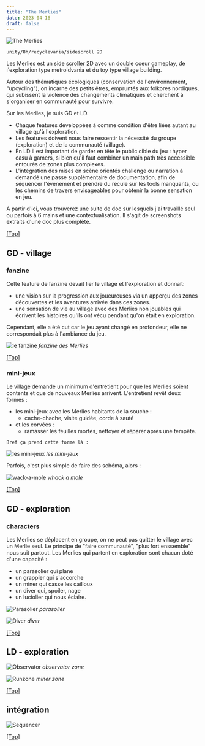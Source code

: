 ```yaml
---
title: "The Merlies"
date: 2023-04-16
draft: false
---
```


![The Merlies](./images/logo.png)

`unity/8h/recyclevania/sidescroll 2D`

Les Merlies est un side scroller 2D avec un double coeur gameplay, de l'exploration type metroidvania et du toy type village building.

Autour des thématiques écologiques (conservation de l'environnement, "upcycling"), on incarne des petits êtres, empruntés aux folkores nordiques, qui subissent la violence des changements climatiques et cherchent à s'organiser en communauté pour survivre.

Sur les Merlies, je suis GD et LD. 
- Chaque features développées à comme condition d'être liées autant au village qu'à l'exploration.
- Les features doivent nous faire ressentir la nécessité du groupe (exploration) et de la communauté (village).
- En LD il est important de garder en tête le public cible du jeu : hyper casu à gamers, si bien qu'il faut combiner un main path très accessible entourés de zones plus complexes.
- L'intégration des mises en scène orientés challenge ou narration à demandé une passe supplémentaire de documentation, afin de séquencer l'évenement et prendre du recule sur les tools manquants, ou les chemins de travers envisageables pour obtenir la bonne sensation en jeu.

A partir d'ici, vous trouverez une suite de doc sur lesquels j'ai travaillé seul ou parfois à 6 mains et une contextualisation. Il s'agit de screenshots extraits d'une doc plus complète.

[[Top]](#top)

## GD - village

### fanzine
Cette feature de fanzine devait lier le village et l'exploration et donnait:
- une vision sur la progression aux joueureuses via un apperçu des zones découvertes et les aventures arrivée dans ces zones.
- une sensation de vie au village avec des Merlies non jouables qui écrivent les histoires qu'ils ont vécu pendant qu'on était en exploration.

Cependant, elle a été cut car le jeu ayant changé en profondeur, elle ne correspondait plus à l'ambiance du jeu.

![le fanzine](./images/cartefanzine.png)
*fanzine des Merlies*

[[Top]](#top)

### mini-jeux
Le village demande un minimum d'entretient pour que les Merlies soient contents et que de nouveaux Merlies arrivent. L'entretient revêt deux formes : 
- les mini-jeux avec les Merlies habitants de la souche : 
	- cache-chache, visite guidée, corde à sauté
- et les corvées : 
	- ramasser les feuilles mortes, nettoyer et réparer après une tempête.

`Bref ça prend cette forme là :`

![les mini-jeux](./images/minijeux.png)
*les mini-jeux*

Parfois, c'est plus simple de faire des schéma, alors :

![wack-a-mole](./images/guacamole.png)
*whack a mole*

[[Top]](#top)

## GD - exploration

### characters
Les Merlies se déplacent en groupe, on ne peut pas quitter le village avec un Merlie seul. Le principe de "faire communauté", "plus fort enssemble" nous suit partout. Les Merlies qui partent en exploration sont chacun doté d'une capacité : 
- un parasolier qui plane 
- un grappler qui s'accorche 
- un miner qui casse les cailloux
- un diver qui, spoiler, nage
- un luciolier qui nous éclaire.

![Parasolier](./images/parasolier.png)
*parasolier*

![Diver](./images/diver.png) 
*diver*

[[Top]](#top)

## LD - exploration

![Observator](./images/ld_observator.png)
*observator zone*

![Runzone](./images/minerzone.png)
*miner zone*

[[Top]](#top)

## intégration

![Sequencer](./images/sequencer.png)

[[Top]](#top)